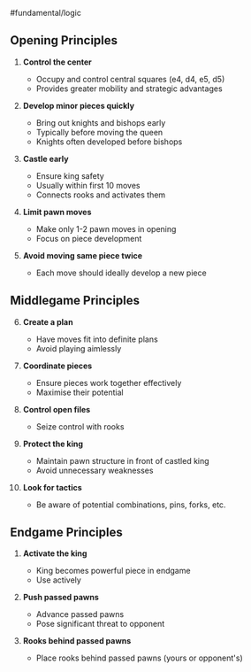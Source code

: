 #fundamental/logic 

## Opening Principles

1. **Control the center**
   - Occupy and control central squares (e4, d4, e5, d5)
   - Provides greater mobility and strategic advantages

2. **Develop minor pieces quickly**
   - Bring out knights and bishops early
   - Typically before moving the queen
   - Knights often developed before bishops

3. **Castle early**
   - Ensure king safety
   - Usually within first 10 moves
   - Connects rooks and activates them

4. **Limit pawn moves**
   - Make only 1-2 pawn moves in opening
   - Focus on piece development

5. **Avoid moving same piece twice**
   - Each move should ideally develop a new piece

## Middlegame Principles

6. **Create a plan**
   - Have moves fit into definite plans
   - Avoid playing aimlessly

7. **Coordinate pieces**
   - Ensure pieces work together effectively
   - Maximise their potential

8. **Control open files**
   - Seize control with rooks

9. **Protect the king**
   - Maintain pawn structure in front of castled king
   - Avoid unnecessary weaknesses

10. **Look for tactics**
    - Be aware of potential combinations, pins, forks, etc.

## Endgame Principles

1. **Activate the king**
    - King becomes powerful piece in endgame
    - Use actively

2. **Push passed pawns**
    - Advance passed pawns
    - Pose significant threat to opponent

3. **Rooks behind passed pawns**
    - Place rooks behind passed pawns (yours or opponent's)


